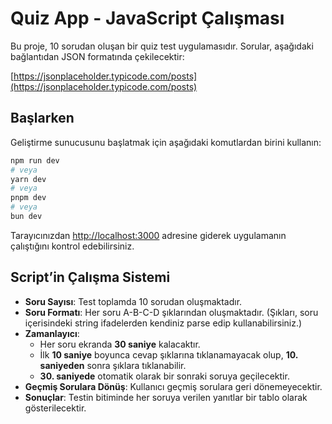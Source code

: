 # Quiz App - JavaScript Çalışması

Bu proje, 10 sorudan oluşan bir quiz test uygulamasıdır. Sorular, aşağıdaki bağlantıdan JSON formatında çekilecektir:

[https://jsonplaceholder.typicode.com/posts](https://jsonplaceholder.typicode.com/posts)

## Başlarken

Geliştirme sunucusunu başlatmak için aşağıdaki komutlardan birini kullanın:

```bash
npm run dev
# veya
yarn dev
# veya
pnpm dev
# veya
bun dev
```

Tarayıcınızdan [http://localhost:3000](http://localhost:3000) adresine giderek uygulamanın çalıştığını kontrol edebilirsiniz.

## Script’in Çalışma Sistemi

- **Soru Sayısı**: Test toplamda 10 sorudan oluşmaktadır.
- **Soru Formatı**: Her soru A-B-C-D şıklarından oluşmaktadır. (Şıkları, soru içerisindeki string ifadelerden kendiniz parse edip kullanabilirsiniz.)
- **Zamanlayıcı**: 
  - Her soru ekranda **30 saniye** kalacaktır.
  - İlk **10 saniye** boyunca cevap şıklarına tıklanamayacak olup, **10. saniyeden** sonra şıklara tıklanabilir.
  - **30. saniyede** otomatik olarak bir sonraki soruya geçilecektir.
- **Geçmiş Sorulara Dönüş**: Kullanıcı geçmiş sorulara geri dönemeyecektir.
- **Sonuçlar**: Testin bitiminde her soruya verilen yanıtlar bir tablo olarak gösterilecektir.